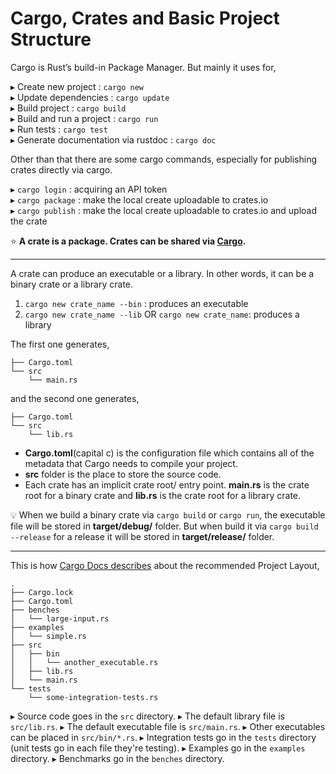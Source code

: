 # Cargo, Crates and Basic Project Structure

Cargo is Rust’s build-in Package Manager. But mainly it uses for,  

▸ Create new project : `cargo new`  
▸ Update dependencies : `cargo update`  
▸ Build project : `cargo build`  
▸ Build and run a project : `cargo run`  
▸ Run tests : `cargo test`  
▸ Generate documentation via rustdoc : `cargo doc`  

Other than that there are some cargo commands, especially for publishing crates directly via cargo.

▸ `cargo login` : acquiring an API token  
▸ `cargo package` : make the local create uploadable to crates.io  
▸ `cargo publish` : make the local create uploadable to crates.io and upload the crate  

⭐️ **A crate is a package. Crates can be shared via [Cargo](https://crates.io/).**

---

A crate can produce an executable or a library. In other words, it can be a binary crate or a library crate.  
01.  `cargo new crate_name --bin` : produces an executable  
02.  `cargo new crate_name --lib` OR `cargo new crate_name`: produces a library  

The first one generates,
```
├── Cargo.toml
└── src
    └── main.rs
```

and the second one generates,

```
├── Cargo.toml
└── src
    └── lib.rs
```

* **Cargo.toml**(capital c) is the configuration file which contains all of the metadata that Cargo needs to compile your project. 
* **src** folder is the place to store the source code. 
* Each crate has an implicit crate root/ entry point. **main.rs** is the crate root for a binary crate and **lib.rs** is the crate root for a library crate. 

💡 When we build a binary crate via `cargo build` or `cargo run`, the executable file will be stored in **target/debug/** folder. But when build it via `cargo build --release` for a release it will be stored in **target/release/** folder. 

---

This is how [Cargo Docs describes](http://doc.crates.io/guide.html#project-layout) about the recommended Project Layout,

```
.
├── Cargo.lock
├── Cargo.toml
├── benches
│   └── large-input.rs
├── examples
│   └── simple.rs
├── src
│   ├── bin
│   │   └── another_executable.rs
│   ├── lib.rs
│   └── main.rs
└── tests
    └── some-integration-tests.rs
```

▸ Source code goes in the `src` directory.
▸ The default library file is `src/lib.rs`.
▸ The default executable file is `src/main.rs`.
▸ Other executables can be placed in `src/bin/*.rs`.
▸ Integration tests go in the `tests` directory (unit tests go in each file they're testing).
▸ Examples go in the `examples` directory.
▸ Benchmarks go in the `benches` directory.

